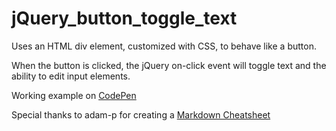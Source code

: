 # jQuery_button_toggle_text
Uses an HTML div element, customized with CSS, to behave like a button. 

When the button is clicked, the jQuery on-click event will toggle text and the ability to edit input elements.

Working example on [CodePen][1] 

Special thanks to adam-p for creating a [Markdown Cheatsheet][2]



[1]:https://codepen.io/AdamActual/pen/vRVMGW
[2]:https://github.com/adam-p/markdown-here/wiki/Markdown-Cheatsheet

